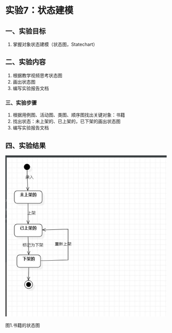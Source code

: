 # 实验7：状态建模

## 一、实验目标

1. 掌握对象状态建模（状态图，Statechart）   



## 二、实验内容

1. 根据教学视频思考状态图  
2. 画出状态图  
3. 编写实验报告文档  



### 三、实验步骤

1. 根据用例图、活动图、类图、顺序图找出关键对象：书籍
2. 找出状态：未上架的、已上架的，已下架的画出状态图  
3. 编写实验报告文档



## 四、实验结果

![状态图1](./Lab7_1.jpg)

图1.书籍的状态图  